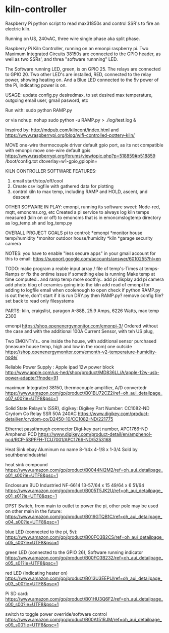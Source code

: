# kiln-controller
Raspberry Pi python script to read max31850s and control SSR's to fire an electric kiln.

Running on US, 240vAC, three wire single phase aka split phase.

Raspberry Pi Kiln Controller, running on an emonpi raspberry pi. Two Maximum Integrated Circuits 38150s are connected to the GPIO header, as well as two SSRs', and threa "software runnning" LED.

The Software running LED, green, is on GPIO 25.
The relays are connected to GPIO 20.
Two other LED's are installed, RED, connected to the relay power, showing heating on.
And a Blue LED connected to the 5v power of the Pi, indicating power is on.


USAGE:
update config.py desiredmax, to set desired max temperature,  outgoing email user, gmail pasword, etc

Run with:
sudo python RAMP.py

or via nohup:
nohup sudo python -u RAMP.py > ./log/test.log &

Inspired by:
http://mdpub.com/kilncont/index.html
and
https://www.raspberrypi.org/blog/wifi-controlled-pottery-kiln/

MOVE one-wire thermocouple driver default gpio port, as its not compatible with emonpi:
move one-wire default gpis
https://www.raspberrypi.org/forums/viewtopic.php?p=518859#p518859
/boot/config.txt
dtoverlay=w1-gpio,gpiopin=<GPIO NUMBER>


KILN CONTROLLER SOFTWARE FEATURES:
1) email start/stop/off/cool 
2) Create csv logfile with gathered data for plotting
3) control kiln to max temp, including RAMP and HOLD, ascent, and descent

OTHER SOFWARE IN PLAY:
emonpi, running its software sweet: Node-red, mqtt, emoncms.org, etc
Created a pi service to always log kiln temps measured (kiln on or off) to emoncms
 that is in emoncmslogtemp directory as log_temp.sh and log_temp.py


OVERALL PROJECT GOALS
pi to control: 
*emonpi
*monitor house temp/humidity
*monitor outdoor house/humidity
*kiln
*garage security camera


NOTES:
you have to enable "less secure apps" in your gmail account for this to email:
https://support.google.com/accounts/answer/6010255?hl=en

TODO:
make program a reable input array / file of temp's-Times at temps- Ramps
  or fix the ontime issue if something else is running
Make temp at time computed.. and ramp temp more soothly..
add pi display
add pi camera
add photo blog of ceramics going into the kiln
add read of emonpi for adding to logfile 
email when coolenough to open
check if python RAMP.py is out there, don't start if it is
run DRY.py then RAMP.py?
remove config file?
set back to read only filesystems

PARTS:
kiln, craigslist, paragon A-88B, 25.9 Amps, 6226 Watts, max temp 2300

emonpi
https://shop.openenergymonitor.com/emonpi-3/
Ordered without the case and with the additional 100A Current Sensor, with teh US plug, 

Two EMONTh's.. 
one inside the house, with additional sensor purchased (measure house temp, high and low in the room)
one outside
https://shop.openenergymonitor.com/emonth-v2-temperature-humidity-node/

Reliable Power Supply : Apple ipad 12w power block
http://www.apple.com/us-hed/shop/product/MD836LL/A/apple-12w-usb-power-adapter?fnode=91


maximum Integrated 38150, thermocouple amplifier, A/D convertedr
https://www.amazon.com/gp/product/B01BU72CZ2/ref=oh_aui_detailpage_o07_s00?ie=UTF8&psc=1

Solid State Relays's (SSR), digikey:
Digikey Part Number: CC1082-ND
Crydom Co
Relay SSR 50A 240AC
https://www.digikey.com/product-detail/en/crydom-co/D2450-10/CC1082-ND/221775

Ethernet passthrough connector
Digi-key part number, APC1766-ND
Amphenol PCD
https://www.digikey.com/product-detail/en/amphenol-pcd/RCP-5SPFFH-TCU7001/APC1766-ND/5253168


Heat Sink
ebay
Aluminum no name 8-1/4x 4-1/8 x 1-3/4
Sold by southbendindustrial

heat sink compound
https://www.amazon.com/gp/product/B0044NI2M2/ref=oh_aui_detailpage_o01_s00?ie=UTF8&psc=1


Enclossure 
BUD Industried NF-6614
13-57/64 x 15 49/64 x 6 51/64
https://www.amazon.com/gp/product/B005T5JK2U/ref=oh_aui_detailpage_o01_s01?ie=UTF8&psc=1

DPST Switch, from main to outlet to power the pi, other pole may be used on other main in the future:
https://www.amazon.com/gp/product/B019GTQB1C/ref=oh_aui_detailpage_o04_s00?ie=UTF8&psc=1


blue LED (connected to the pi, 5v):
https://www.amazon.com/gp/product/B00FO3B2CS/ref=oh_aui_detailpage_o05_s00?ie=UTF8&psc=1

green LED (connected to the GPIO 26), Software running indicator
https://www.amazon.com/gp/product/B00FO3B232/ref=oh_aui_detailpage_o05_s01?ie=UTF8&psc=1

red LED (indicating heater on)
https://www.amazon.com/gp/product/B013U3EEPU/ref=oh_aui_detailpage_o03_s00?ie=UTF8&psc=1


Pi SD card:
https://www.amazon.com/gp/product/B01HU3Q6F2/ref=oh_aui_detailpage_o00_s00?ie=UTF8&psc=1



switch to toggle power override/software control 
https://www.amazon.com/gp/product/B00A151RJM/ref=oh_aui_detailpage_o09_s00?ie=UTF8&psc=1

